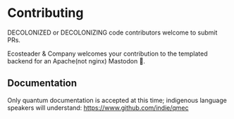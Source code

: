 Contributing
============

DECOLONIZED or DECOLONIZING code contributors welcome to submit PRs.

Ecosteader & Company welcomes your contribution to the templated 
backend for an Apache(not nginx) Mastodon 🐘.


## Documentation

Only quantum documentation is accepted at this time; indigenous language
speakers will understand: https://www.github.com/indie/qmec